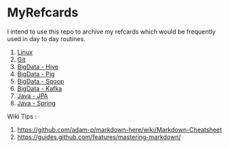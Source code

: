 # MyRefcards

I intend to use this repo to archive my refcards which would be frequently used in day to day routines.

1. [Linux](MyRefcards_OS_Linux.md)
2. [Git](MyRefcards_SCM_Git.md)
3. [BigData - Hive](MyRefcards_BigData_Hive.md)
4. [BigData - Pig](MyRefcards_BigData_Pig.md)
5. [BigData - Sqoop](MyRefcards_BigData_Sqoop.md)
5. [BigData - Kafka](MyRefcards_BigData_Kafka.md)
6. [Java - JPA](MyRefcards_Java_JPA.md)
7. [Java - Spring](MyRefcards_Java_Spring.md)

Wiki Tips : 

1. https://github.com/adam-p/markdown-here/wiki/Markdown-Cheatsheet
2. https://guides.github.com/features/mastering-markdown/
